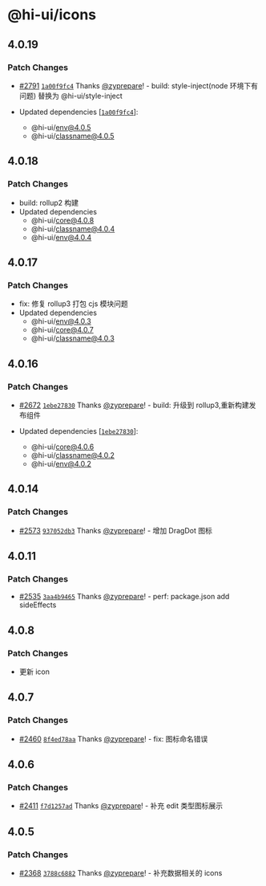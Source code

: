 # @hi-ui/icons

## 4.0.19

### Patch Changes

- [#2791](https://github.com/XiaoMi/hiui/pull/2791) [`1a00f9fc4`](https://github.com/XiaoMi/hiui/commit/1a00f9fc4a44619059d7852e846b54fedbd56715) Thanks [@zyprepare](https://github.com/zyprepare)! - build: style-inject(node 环境下有问题) 替换为 @hi-ui/style-inject

- Updated dependencies [[`1a00f9fc4`](https://github.com/XiaoMi/hiui/commit/1a00f9fc4a44619059d7852e846b54fedbd56715)]:
  - @hi-ui/env@4.0.5
  - @hi-ui/classname@4.0.5

## 4.0.18

### Patch Changes

- build: rollup2 构建
- Updated dependencies
  - @hi-ui/core@4.0.8
  - @hi-ui/classname@4.0.4
  - @hi-ui/env@4.0.4

## 4.0.17

### Patch Changes

- fix: 修复 rollup3 打包 cjs 模块问题
- Updated dependencies
  - @hi-ui/env@4.0.3
  - @hi-ui/core@4.0.7
  - @hi-ui/classname@4.0.3

## 4.0.16

### Patch Changes

- [#2672](https://github.com/XiaoMi/hiui/pull/2672) [`1ebe27830`](https://github.com/XiaoMi/hiui/commit/1ebe2783098b3a8cd980bd10076d67635463800e) Thanks [@zyprepare](https://github.com/zyprepare)! - build: 升级到 rollup3,重新构建发布组件

- Updated dependencies [[`1ebe27830`](https://github.com/XiaoMi/hiui/commit/1ebe2783098b3a8cd980bd10076d67635463800e)]:
  - @hi-ui/core@4.0.6
  - @hi-ui/classname@4.0.2
  - @hi-ui/env@4.0.2

## 4.0.14

### Patch Changes

- [#2573](https://github.com/XiaoMi/hiui/pull/2573) [`937052db3`](https://github.com/XiaoMi/hiui/commit/937052db36ecfa50fef53df13d159bee0d08fa41) Thanks [@zyprepare](https://github.com/zyprepare)! - 增加 DragDot 图标

## 4.0.11

### Patch Changes

- [#2535](https://github.com/XiaoMi/hiui/pull/2535) [`3aa4b9465`](https://github.com/XiaoMi/hiui/commit/3aa4b9465bf1d9e1710a427b8c5dbfec2e8af281) Thanks [@zyprepare](https://github.com/zyprepare)! - perf: package.json add sideEffects

## 4.0.8

### Patch Changes

- 更新 icon

## 4.0.7

### Patch Changes

- [#2460](https://github.com/XiaoMi/hiui/pull/2460) [`8f4ed78aa`](https://github.com/XiaoMi/hiui/commit/8f4ed78aad42002124e2ecaf8fd6845157b4c720) Thanks [@zyprepare](https://github.com/zyprepare)! - fix: 图标命名错误

## 4.0.6

### Patch Changes

- [#2411](https://github.com/XiaoMi/hiui/pull/2411) [`f7d1257ad`](https://github.com/XiaoMi/hiui/commit/f7d1257ad2006fd40cabb2d16f1fde77677f3117) Thanks [@zyprepare](https://github.com/zyprepare)! - 补充 edit 类型图标展示

## 4.0.5

### Patch Changes

- [#2368](https://github.com/XiaoMi/hiui/pull/2368) [`3788c6882`](https://github.com/XiaoMi/hiui/commit/3788c688242d3f1be3e0f47d5b2fff02fd34d544) Thanks [@zyprepare](https://github.com/zyprepare)! - 补充数据相关的 icons
